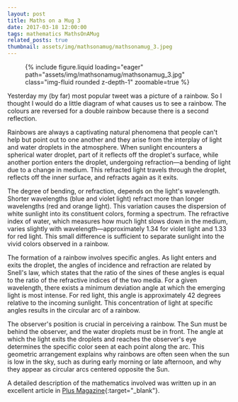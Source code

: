```yaml
---
layout: post
title: Maths on a Mug 3
date: 2017-03-18 12:00:00
tags: mathematics MathsOnAMug
related_posts: true
thumbnail: assets/img/mathsonamug/mathsonamug_3.jpeg
---
```


<div class="row mt-3">
    <div class="col-sm mt-3 mt-md-0">
        <figure>
            {% include figure.liquid loading="eager" path="assets/img/mathsonamug/mathsonamug_3.jpg" class="img-fluid rounded z-depth-1" zoomable=true %}
        </figure>
    </div>
</div>

Yesterday my (by far) most popular tweet was a picture of a rainbow. So I thought I would do a little diagram of what causes us to see a rainbow. The colours are reversed for a double rainbow because there is a second reflection.

Rainbows are always a captivating natural phenomena that people can't help but point out to one another and they arise from the interplay of light and water droplets in the atmosphere. When sunlight encounters a spherical water droplet, part of it reflects off the droplet's surface, while another portion enters the droplet, undergoing refraction—a bending of light due to a change in medium. This refracted light travels through the droplet, reflects off the inner surface, and refracts again as it exits.

The degree of bending, or refraction, depends on the light's wavelength. Shorter wavelengths (blue and violet light) refract more than longer wavelengths (red and orange light). This variation causes the dispersion of white sunlight into its constituent colors, forming a spectrum. The refractive index of water, which measures how much light slows down in the medium, varies slightly with wavelength—approximately 1.34 for violet light and 1.33 for red light. This small difference is sufficient to separate sunlight into the vivid colors observed in a rainbow.

The formation of a rainbow involves specific angles. As light enters and exits the droplet, the angles of incidence and refraction are related by Snell's law, which states that the ratio of the sines of these angles is equal to the ratio of the refractive indices of the two media. For a given wavelength, there exists a minimum deviation angle at which the emerging light is most intense. For red light, this angle is approximately 42 degrees relative to the incoming sunlight. This concentration of light at specific angles results in the circular arc of a rainbow.

The observer's position is crucial in perceiving a rainbow. The Sun must be behind the observer, and the water droplets must be in front. The angle at which the light exits the droplets and reaches the observer's eye determines the specific color seen at each point along the arc. This geometric arrangement explains why rainbows are often seen when the sun is low in the sky, such as during early morning or late afternoon, and why they appear as circular arcs centered opposite the Sun.

A detailed description of the mathematics involved was written up in an excellent article in [Plus Magazine](https://plus.maths.org/content/rainbows){:target="\_blank"}.
